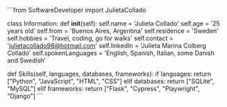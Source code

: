 ´´´from SoftwareDeveloper import JulietaCollado

class Information:
   def __init__(self):
      self.name = 'Julieta Collado'
      self.age = '25 years old'
      self.from = 'Buenos Aires, Argentina'
      self.residence = 'Sweden'
      self.hobbies = 'Travel, coding, go for walks'
      self.contact = 'julietacollado98@hotmail.com'
      self.linkedIn = 'Julieta Marina Colberg Collado'
      self.spokenLanguages = 'English, Spanish, Italian, some Danish and Swedish'
      

  def Skills(self, languages, databases, frameworks):
      if languages:
         return ["Python", "JavaScript", "HTML", "CSS"]
      elif databases:
         return ["SQLite", "MySQL"]
      elif frameworks:
          return ["Flask", "Cypress", "Playwright", "Django"]
     ´´´
  

<!---
JulietaCCollado/JulietaCCollado is a ✨ special ✨ repository because its `README.md` (this file) appears on your GitHub profile.
You can click the Preview link to take a look at your changes.
--->
